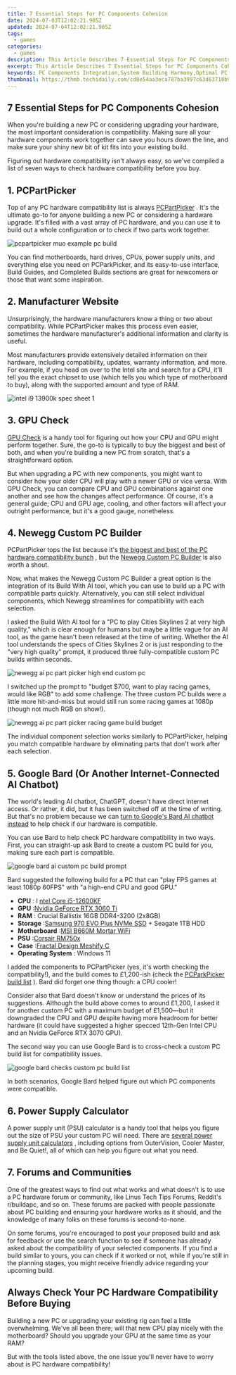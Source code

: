 ```yaml
---
title: 7 Essential Steps for PC Components Cohesion
date: 2024-07-03T12:02:21.905Z
updated: 2024-07-04T12:02:21.905Z
tags:
  - games
categories:
  - games
description: This Article Describes 7 Essential Steps for PC Components Cohesion
excerpt: This Article Describes 7 Essential Steps for PC Components Cohesion
keywords: PC Components Integration,System Building Harmony,Optimal PC Configuration,Computer Parts Cohesion Strategies,Efficient PC Assembly Tips,Enhancing System Stability Through Cohesion,Balanced Computer Hardware Setup
thumbnail: https://thmb.techidaily.com/cd8e54aa3eca787ba3997c63d63710b97ceb4c1f05d7d6cac870afba65fb3588.jpg
---
```


## 7 Essential Steps for PC Components Cohesion

 When you're building a new PC or considering upgrading your hardware, the most important consideration is compatibility. Making sure all your hardware components work together can save you hours down the line, and make sure your shiny new bit of kit fits into your existing build.

 Figuring out hardware compatibility isn't always easy, so we've compiled a list of seven ways to check hardware compatibility before you buy.

## 1\. PCPartPicker

 Top of any PC hardware compatibility list is always [PCPartPicker](ttps://pcpartpicker.com) . It's the ultimate go-to for anyone building a new PC or considering a hardware upgrade. It's filled with a vast array of PC hardware, and you can use it to build out a whole configuration or to check if two parts work together.

![pcpartpicker muo example pc build](https://static1.makeuseofimages.com/wordpress/wp-content/uploads/2023/07/pcpartpicker-muo-example-pc-build.jpg)

 You can find motherboards, hard drives, CPUs, power supply units, and everything else you need on PCParkPicker, and its easy-to-use interface, Build Guides, and Completed Builds sections are great for newcomers or those that want some inspiration.

## 2\. Manufacturer Website

 Unsurprisingly, the hardware manufacturers know a thing or two about compatibility. While PCPartPicker makes this process even easier, sometimes the hardware manufacturer's additional information and clarity is useful.

 Most manufacturers provide extensively detailed information on their hardware, including compatibility, updates, warranty information, and more. For example, if you head on over to the Intel site and search for a CPU, it'll tell you the exact chipset to use (which tells you which type of motherboard to buy), along with the supported amount and type of RAM.

![intel i9 13900k spec sheet 1](https://static1.makeuseofimages.com/wordpress/wp-content/uploads/2023/07/intel-i9-13900k-spec-sheet-1.jpg)

## 3\. GPU Check

[GPU Check](https://www.gpucheck.com/gpu-benchmark-comparison) is a handy tool for figuring out how your CPU and GPU might perform together. Sure, the go-to is typically to buy the biggest and best of both, and when you're building a new PC from scratch, that's a straightforward option.

 But when upgrading a PC with new components, you might want to consider how your older CPU will play with a newer GPU or vice versa. With GPU Check, you can compare CPU and GPU combinations against one another and see how the changes affect performance. Of course, it's a general guide; CPU and GPU age, cooling, and other factors will affect your outright performance, but it's a good gauge, nonetheless.

## 4\. Newegg Custom PC Builder

 PCPartPicker tops the list because it's [the biggest and best of the PC hardware compatibility bunch](https://www.makeuseof.com/best-custom-pc-builder-website/) , but the [Newegg Custom PC Builder](https://shop-links.co/link/?exclusive=1&publisher_slug=itechdaily19598&url=https%3A%2F%2Fwww.newegg.com%2Ftools%2Fcustom-pc-builder) is also worth a shout.

 Now, what makes the Newegg Custom PC Builder a great option is the integration of its Build With AI tool, which you can use to build up a PC with compatible parts quickly. Alternatively, you can still select individual components, which Newegg streamlines for compatibility with each selection.

 I asked the Build With AI tool for a "PC to play Cities Skylines 2 at very high quality," which is clear enough for humans but maybe a little vague for an AI tool, as the game hasn't been released at the time of writing. Whether the AI tool understands the specs of Cities Skylines 2 or is just responding to the "very high quality" prompt, it produced three fully-compatible custom PC builds within seconds.

![newegg ai pc part picker high end custom pc](https://static1.makeuseofimages.com/wordpress/wp-content/uploads/2023/07/newegg-ai-pc-part-picker-high-end-custom-pc.jpg)

 I switched up the prompt to "budget $700, want to play racing games, would like RGB" to add some challenge. The three custom PC builds were a little more hit-and-miss but would still run some racing games at 1080p (though not much RGB on show!).

![newegg ai pc part picker racing game build budget](https://static1.makeuseofimages.com/wordpress/wp-content/uploads/2023/07/newegg-ai-pc-part-picker-racing-game-build-budget.jpg)

 The individual component selection works similarly to PCPartPicker, helping you match compatible hardware by eliminating parts that don't work after each selection.

## 5\. Google Bard (Or Another Internet-Connected AI Chatbot)

 The world's leading AI chatbot, ChatGPT, doesn't have direct internet access. Or rather, it did, but it has been switched off at the time of writing. But that's no problem because we can [turn to Google's Bard AI chatbot instead](https://www.makeuseof.com/how-to-use-google-bard/) to help check if our hardware is compatible.

 You can use Bard to help check PC hardware compatibility in two ways. First, you can straight-up ask Bard to create a custom PC build for you, making sure each part is compatible.

![google bard ai custom pc build prompt](https://static1.makeuseofimages.com/wordpress/wp-content/uploads/2023/07/google-bard-ai-custom-pc-build-prompt.jpg)

 Bard suggested the following build for a PC that can "play FPS games at least 1080p 60FPS" with "a high-end CPU and good GPU."

* **CPU** : I [ntel Core i5-12600KF](https://www.amazon.com/Intel-i5-12600KF-Desktop-Processor-Unlocked/dp/B09FXFJW2F?linkCode=ll1&tag=muo-v2-53vo5f4-20&linkId=1a6fdfcfd07f1dc95f9124bd1a532c0a&language=en%5FUS&ref%5F=as%5Fli%5Fss%5Ftl&ascsubtag=UUmuoUeUpU2027728&asc%5Frefurl=https%3A%2F%2Fwww.makeuseof.com%2Fways-check-pc-parts-compatible-before-buy%2F&asc%5Fcampaign=Evergreen)
* **GPU** :[Nvidia GeForce RTX 3060 Ti](https://www.amazon.com/ZOTAC-Graphics-IceStorm-Advanced-ZT-A30610H-10MLHR/dp/B097YW4FW9?linkCode=ll1&tag=muo-v2-53vo5f4-20&linkId=29be074a28fff6a50ef8308da83d8f66&language=en%5FUS&ref%5F=as%5Fli%5Fss%5Ftl&ascsubtag=UUmuoUeUpU2027728&asc%5Frefurl=https%3A%2F%2Fwww.makeuseof.com%2Fways-check-pc-parts-compatible-before-buy%2F&asc%5Fcampaign=Evergreen)
* **RAM** : Crucial Ballistix 16GB DDR4-3200 (2x8GB)
* **Storage** :[Samsung 970 EVO Plus NVMe SSD](https://www.amazon.com/Samsung-970-EVO-Plus-MZ-V7S1T0B/dp/B07MFZY2F2?linkCode=ll1&tag=muo-v2-53vo5f4-20&linkId=b0a93347f049d255d129b29b8a31bae2&language=en%5FUS&ref%5F=as%5Fli%5Fss%5Ftl&ascsubtag=UUmuoUeUpU2027728&asc%5Frefurl=https%3A%2F%2Fwww.makeuseof.com%2Fways-check-pc-parts-compatible-before-buy%2F&asc%5Fcampaign=Evergreen) \+ Seagate 1TB HDD
* **Motherboard** :[MSI B660M Mortar WiFi](https://www.amazon.com/MSI-MAG-B660M-DDR4-Motherboard/dp/B09PXD16F6?linkCode=ll1&tag=muo-v2-53vo5f4-20&linkId=f435f3f39c4b598ffab1b206a53ea107&language=en%5FUS&ref%5F=as%5Fli%5Fss%5Ftl&ascsubtag=UUmuoUeUpU2027728&asc%5Frefurl=https%3A%2F%2Fwww.makeuseof.com%2Fways-check-pc-parts-compatible-before-buy%2F&asc%5Fcampaign=Evergreen)
* **PSU** :[Corsair RM750x](https://www.amazon.com/CORSAIR-RM750x-Certified-Modular-Supply/dp/B07XGLQX7D?linkCode=ll1&tag=muo-v2-53vo5f4-20&linkId=f2f2361cd5cf212d4fb0fba51d5c911d&language=en%5FUS&ref%5F=as%5Fli%5Fss%5Ftl&ascsubtag=UUmuoUeUpU2027728&asc%5Frefurl=https%3A%2F%2Fwww.makeuseof.com%2Fways-check-pc-parts-compatible-before-buy%2F&asc%5Fcampaign=Evergreen)
* **Case** :[Fractal Design Meshify C](https://www.amazon.com/Fractal-Design-FD-CA-MESH-C-BKO-TG-Case/dp/B074PGBGHW?linkCode=ll1&tag=muo-v2-53vo5f4-20&linkId=2988a0d9b367f61961482a1a79e14c47&language=en%5FUS&ref%5F=as%5Fli%5Fss%5Ftl&ascsubtag=UUmuoUeUpU2027728&asc%5Frefurl=https%3A%2F%2Fwww.makeuseof.com%2Fways-check-pc-parts-compatible-before-buy%2F&asc%5Fcampaign=Evergreen)
* **Operating System** : Windows 11

 I added the components to PCPartPicker (yes, it's worth checking the compatibility!), and the build comes to £1,200-ish (check the [PCParkPicker build list](https://uk.pcpartpicker.com/user/gavinspavin/saved/#view=zgbfpg) ). Bard did forget one thing though: a CPU cooler!

 Consider also that Bard doesn't know or understand the prices of its suggestions. Although the build above comes to around £1,200, I asked it for another custom PC with a maximum budget of £1,500—but it downgraded the CPU and GPU despite having more headroom for better hardware (it could have suggested a higher specced 12th-Gen Intel CPU and an Nvidia GeForce RTX 3070 GPU).

 The second way you can use Google Bard is to cross-check a custom PC build list for compatibility issues.

![google bard checks custom pc build list](https://static1.makeuseofimages.com/wordpress/wp-content/uploads/2023/07/google-bard-checks-custom-pc-build-list.jpg)

 In both scenarios, Google Bard helped figure out which PC components were compatible.

## 6\. Power Supply Calculator

 A power supply unit (PSU) calculator is a handy tool that helps you figure out the size of PSU your custom PC will need. There are [several power supply unit calculators](https://www.makeuseof.com/best-online-power-supply-calculators/) , including options from OuterVision, Cooler Master, and Be Quiet!, all of which can help you figure out what you need.

## 7\. Forums and Communities

 One of the greatest ways to find out what works and what doesn't is to use a PC hardware forum or community, like Linus Tech Tips Forums, Reddit's r/buildapc, and so on. These forums are packed with people passionate about PC building and ensuring your hardware works as it should, and the knowledge of many folks on these forums is second-to-none.

 On some forums, you're encouraged to post your proposed build and ask for feedback or use the search function to see if someone has already asked about the compatibility of your selected components. If you find a build similar to yours, you can check if it worked or not, while if you're still in the planning stages, you might receive friendly advice regarding your upcoming build.

## Always Check Your PC Hardware Compatibility Before Buying

 Building a new PC or upgrading your existing rig can feel a little overwhelming. We've all been there; will that new CPU play nicely with the motherboard? Should you upgrade your GPU at the same time as your RAM?

 But with the tools listed above, the one issue you'll never have to worry about is PC hardware compatibility!

<ins class="adsbygoogle"
     style="display:block"
     data-ad-format="autorelaxed"
     data-ad-client="ca-pub-7571918770474297"
     data-ad-slot="1223367746"></ins>



<ins class="adsbygoogle"
     style="display:block"
     data-ad-client="ca-pub-7571918770474297"
     data-ad-slot="8358498916"
     data-ad-format="auto"
     data-full-width-responsive="true"></ins>


